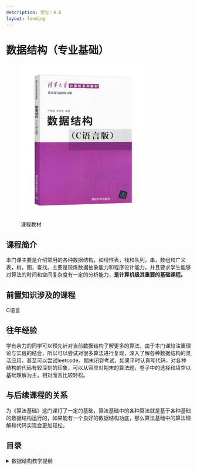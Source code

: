 ```yaml
---
description: 学分：4.0
layout: landing
---
```


# 数据结构（专业基础）

<figure><img src="../../.gitbook/assets/数据结构.png" alt=""><figcaption><p>课程教材</p></figcaption></figure>

## 课程简介

本门课主要是介绍常用的各种数据结构，如线性表，栈和队列，串，数组和广义表，树，图，查找。主要是锻炼数据抽象能力和程序设计能力，并且要求学生能够对算法的时间和空间复杂度有一定的分析能力，**是计算机极其重要的基础课程。**

## 前置知识涉及的课程

C语言

## 往年经验

学有余力的同学可以预先针对当前数据结构了解更多的算法，由于本门课较注重理论与实践的结合，所以可以尝试对很多算法进行复现，深入了解各种数据结构的灵活应用，甚至可以尝试leetcode。期末闭卷考试，如果平时认真写代码，对各种结构的代码有较深刻的印象，可以从容应对期末的算法题，卷子中的选择和填空以基础理解为主，相对而言比较轻松。

## 与后续课程的关系

为《算法基础》这门课打了一定的基础，算法基础中的各种算法就是基于各种基础的数据结构运行的，如果能有一个良好的数据结构功底，那么算法基础中的算法理解和代码实现会更加轻松。

## 目录

<details>

<summary>数据结构教学提纲</summary>

线性表

栈和队列

串

数组和广义表

树

图

查找

排序（部分老师会讲）

</details>
